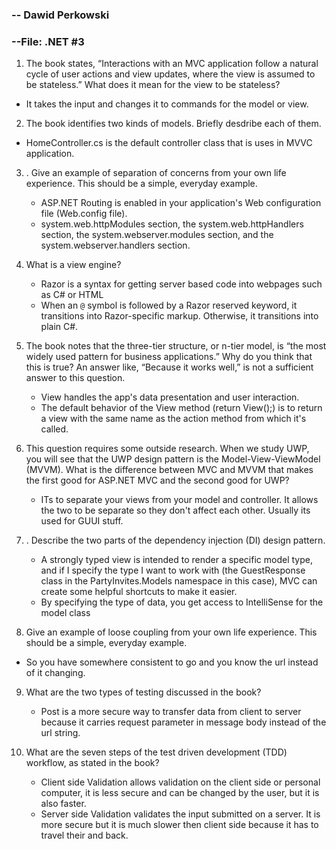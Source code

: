 ### -- Dawid Perkowski

### --File: .NET #3

1.  The book states, “Interactions with an MVC application follow a natural cycle of user actions and view updates, where the view is assumed to be stateless.” What does it mean for the view to be stateless?

   - It takes the input and changes it to commands for the model or view.
2. The book identifies two kinds of models. Briefly desdribe each of them.
- HomeController.cs is the default controller class that is uses in MVVC application.
3. . Give an example of separation of concerns from your own life experience. This should be a simple, everyday example.

   -    ASP.NET Routing is enabled in your application's Web configuration file (Web.config file). 
   -   system.web.httpModules section, the system.web.httpHandlers section, the system.webserver.modules section, and the system.webserver.handlers section.
4. What is a view engine?

   - Razor is a syntax for getting server based code into webpages such as C# or HTML
   - When an `@` symbol is followed by a Razor reserved keyword, it transitions into Razor-specific markup. Otherwise, it transitions into plain C#.
5. The book notes that the three-tier structure, or n-tier model, is “the most widely used pattern for business applications.” Why do you think that this is true? An answer like, “Because it works well,” is not a sufficient answer to this question.

   - View handles the app's data presentation and user interaction. 
   - The default behavior of the View  method (return View();) is to return a view with the same name as the action method from which it's called.
6. This question requires some outside research. When we study UWP, you will see that the UWP design pattern is the Model-View-ViewModel (MVVM). What is the difference between MVC and MVVM that makes the first good for ASP.NET MVC and the second good for UWP?

   - ITs to separate your views from your model and controller. It allows the two to be separate so they don't affect each other. Usually its used for GUUI stuff.
7. . Describe the two parts of the dependency injection (DI) design pattern.

   -  A strongly typed view is intended to render a specific model type, and if I specify the type I want to work with (the GuestResponse class in the PartyInvites.Models namespace in this case), MVC can create some helpful shortcuts to make it easier.
   -  By specifying the type of data, you get access to IntelliSense for the model class
8.   Give an example of loose coupling from your own life experience. This should be a simple, everyday example.

   - So you have somewhere consistent to go and you know the url instead of it changing.
9. What are the two types of testing discussed in the book?

   -  Post is a more secure way to transfer data from client to server because it carries request parameter in message body instead of the url string.
10. What are the seven steps of the test driven development (TDD) workflow, as stated in the book?
    - Client side Validation allows validation on the client side or personal computer, it is less secure and can be changed by the user, but it is also faster.
    - Server side Validation validates the input submitted on a server. It is more secure but it is much slower then client side because it has to travel their and back.
